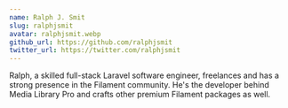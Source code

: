 ```yaml
---
name: Ralph J. Smit
slug: ralphjsmit
avatar: ralphjsmit.webp
github_url: https://github.com/ralphjsmit
twitter_url: https://twitter.com/ralphjsmit
---
```


Ralph, a skilled full-stack Laravel software engineer, freelances and has a strong presence in the Filament community. He's the developer behind Media Library Pro and crafts other premium Filament packages as well.
